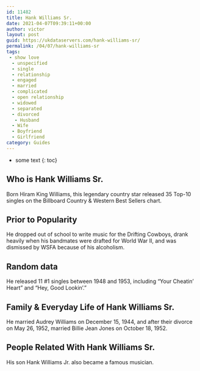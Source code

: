 ```yaml
---
id: 11482
title: Hank Williams Sr.
date: 2021-04-07T09:39:11+00:00
author: victor
layout: post
guid: https://ukdataservers.com/hank-williams-sr/
permalink: /04/07/hank-williams-sr
tags:
 - show love
  - unspecified
  - single
  - relationship
  - engaged
  - married
  - complicated
  - open relationship
  - widowed
  - separated
  - divorced
   - Husband
  - Wife
  - Boyfriend
  - Girlfriend
category: Guides
---
```


* some text
{: toc}


## Who is Hank Williams Sr.



Born Hiram King Williams, this legendary country star released 35 Top-10 singles on the Billboard Country & Western Best Sellers chart.

                
                
                
## Prior to Popularity



He dropped out of school to write music for the Drifting Cowboys, drank heavily when his bandmates were drafted for World War II, and was dismissed by WSFA because of his alcoholism.

                
                
                
## Random data



He released 11 #1 singles between 1948 and 1953, including &#8220;Your Cheatin&#8217; Heart&#8221; and &#8220;Hey, Good Lookin&#8217;.&#8221;

                
                
                
## Family & Everyday Life of Hank Williams Sr.



He married Audrey Williams on December 15, 1944, and after their divorce on May 26, 1952, married Billie Jean Jones on October 18, 1952.

                
                
                
## People Related With Hank Williams Sr.



His son Hank Williams Jr. also became a famous musician.

                
              
            
          
          
          
